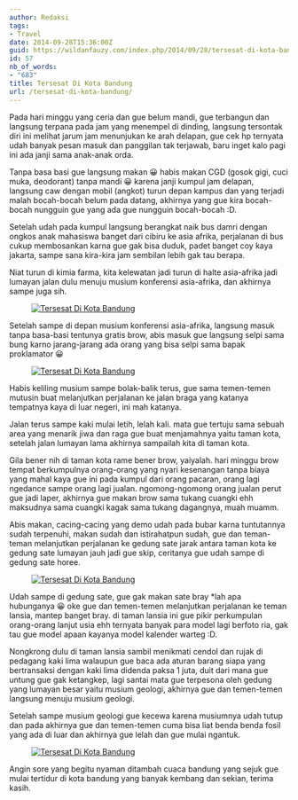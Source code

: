 ```yaml
---
author: Redaksi
tags:
- Travel
date: 2014-09-28T15:36:00Z
guid: https://wildanfauzy.com/index.php/2014/09/28/tersesat-di-kota-bandung/
id: 57
nb_of_words:
- "683"
title: Tersesat Di Kota Bandung
url: /tersesat-di-kota-bandung/
---
```


<p class="has-drop-cap">
  Pada hari minggu yang ceria dan gue belum mandi, gue terbangun dan langsung terpana pada jam yang menempel di dinding, langsung tersontak diri ini melihat jarum jam menunjukan ke arah delapan, gue cek hp ternyata udah banyak pesan masuk dan panggilan tak terjawab, baru inget kalo pagi ini ada janji sama anak-anak orda.
</p>

Tanpa basa basi gue langsung makan 😀 habis makan CGD (gosok gigi, cuci muka, deodorant) tanpa mandi 😀 karena janji kumpul jam delapan, langsung caw dengan mobil (angkot) turun depan kampus dan yang terjadi malah bocah-bocah belum pada datang, akhirnya yang gue kira bocah-bocah nungguin gue yang ada gue nungguin bocah-bocah :D.

Setelah udah pada kumpul langsung berangkat naik bus damri dengan ongkos anak mahasiswa banget dari cibiru ke asia afrika, perjalanan di bus cukup membosankan karna gue gak bisa duduk, padet banget coy kaya jakarta, sampe sana kira-kira jam sembilan lebih gak tau berapa.

Niat turun di kimia farma, kita kelewatan jadi turun di halte asia-afrika jadi lumayan jalan dulu menuju musium konferensi asia-afrika, dan akhirnya sampe juga sih.

<div class="wp-block-image">
  <figure class="aligncenter size-large"><a href="https://wildanfauzyart.files.wordpress.com/2014/09/db306-2e8d7-foto0517.jpg?w=768"><img src="https://wildanfauzyart.files.wordpress.com/2014/09/db306-2e8d7-foto0517.jpg?w=768" alt="Tersesat Di Kota Bandung" data-recalc-dims="1" /></a></figure>
</div>

Setelah sampe di depan musium konferensi asia-afrika, langsung masuk tanpa basa-basi tentunya gratis brow, abis masuk gue langsung selpi sama bung karno jarang-jarang ada orang yang bisa selpi sama bapak proklamator 😀

<div class="wp-block-image">
  <figure class="aligncenter size-large"><a href="https://wildanfauzyart.files.wordpress.com/2014/09/a7fd3-d2fac-foto0017.jpg?w=768"><img src="https://wildanfauzyart.files.wordpress.com/2014/09/a7fd3-d2fac-foto0017.jpg?w=768" alt="Tersesat Di Kota Bandung" data-recalc-dims="1" /></a></figure>
</div>

Habis keliling musium sampe bolak-balik terus, gue sama temen-temen mutusin buat melanjutkan perjalanan ke jalan braga yang katanya tempatnya kaya di luar negeri, ini mah katanya.

Jalan terus sampe kaki mulai letih, lelah kali. mata gue tertuju sama sebuah area yang menarik jiwa dan raga gue buat menjamahnya yaitu taman kota, setelah jalan lumayan lama akhirnya sampailah kita di taman kota.

Gila bener nih di taman kota rame bener brow, yaiyalah. hari minggu brow tempat berkumpulnya orang-orang yang nyari kesenangan tanpa biaya yang mahal kaya gue ini pada kumpul dari orang pacaran, orang lagi ngedance sampe orang lagi jualan. ngomong-ngomong orang jualan perut gue jadi laper, akhirnya gue makan brow sama tukang cuangki ehh maksudnya sama cuangki kagak sama tukang dagangnya, muah muamm.

Abis makan, cacing-cacing yang demo udah pada bubar karna tuntutannya sudah terpenuhi, makan sudah dan istirahatpun sudah, gue dan teman-teman melanjutkan perjalanan ke gedung sate jarak antara taman kota ke gedung sate lumayan jauh jadi gue skip, ceritanya gue udah sampe di gedung sate horee.

<div class="wp-block-image">
  <figure class="aligncenter size-large"><a href="https://wildanfauzyart.files.wordpress.com/2014/09/28729-6ceb3-foto0400.jpg?w=768"><img src="https://wildanfauzyart.files.wordpress.com/2014/09/28729-6ceb3-foto0400.jpg?w=768" alt="Tersesat Di Kota Bandung" data-recalc-dims="1" /></a></figure>
</div>

Udah sampe di gedung sate, gue gak makan sate bray *lah apa hubunganya 😀 oke gue dan temen-temen melanjutkan perjalanan ke teman lansia, mantep banget bray. di taman lansia ini gue pikir perkumpulan orang-orang lanjut usia ehh ternyata banyak para model lagi berfoto ria, gak tau gue model apaan kayanya model kalender warteg :D.

Nongkrong dulu di taman lansia sambil menikmati cendol dan rujak di pedagang kaki lima walaupun gue baca ada aturan barang siapa yang bertransaksi dengan kaki lima didenda paksa 1 juta, duit dari mana gue untung gue gak ketangkep, lagi santai mata gue terpesona oleh gedung yang lumayan besar yaitu musium geologi, akhirnya gue dan temen-temen langsung menuju musium geologi.

Setelah sampe musium geologi gue kecewa karena musiumnya udah tutup dan pada akhirnya gue dan temen-temen cuma bisa liat benda benda fosil yang ada di luar dan akhirnya gue lelah dan gue mulai ngantuk.

<div class="wp-block-image">
  <figure class="aligncenter"><a href="http://wildanfauzyart.files.wordpress.com/2014/09/3ebfa-46249-foto0471.jpg"><img src="https://wildanfauzyart.files.wordpress.com/2020/04/b0c17-46249-foto0471.jpg?w=768" alt="Tersesat Di Kota Bandung" data-recalc-dims="1" /></a></figure>
</div>

Angin sore yang begitu nyaman ditambah cuaca bandung yang sejuk gue mulai tertidur di kota bandung yang banyak kembang dan sekian, terima kasih.